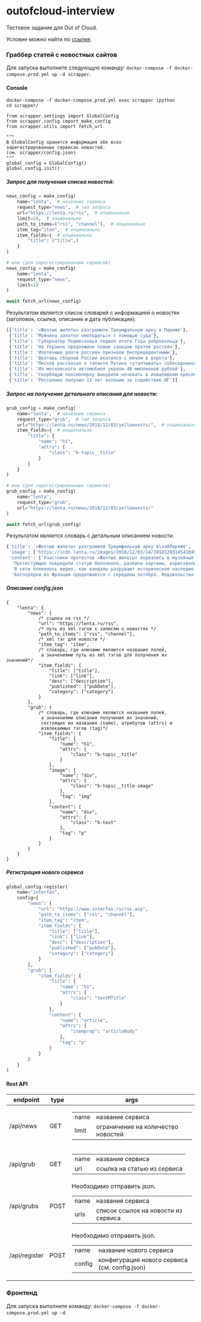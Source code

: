 # outofcloud-interview

Тестовое задание для Out of Cloud.

Условие можно найти по [ссылке](https://docviewer.yandex.by/view/247501341/?*=eDYcQRng1wpgyn3ZX3Tucn9xp2V7InVybCI6InlhLW1haWw6Ly8xNjc0Nzc2MTExNDI4NTMyNjEvMS4yIiwidGl0bGUiOiLQotC10YHRgtC%2B0LLQvtC1INC30LDQtNCw0L3QuNC1INC90LAg0L%2FQvtC30LjRhtC40Y4gSnVuaW9yIFB5dGhvbiBEZXZlbG9wZXIucGRmIiwidWlkIjoiMjQ3NTAxMzQxIiwieXUiOiIyNDQzNzk4NTcxNTQzNTE1OTc0Iiwibm9pZnJhbWUiOmZhbHNlLCJ0cyI6MTU0MzU5NDE1NTM5NH0%3D).

### Граббер статей с новостных сайтов

Для запуска выполните следующую команду: `docker-compose -f docker-compose.prod.yml up -d scrapper`.

#### Console

```ipython
docker-compose -f docker-compose.prod.yml exec scrapper ipython
cd scrapper/

from scrapper.settings import GlobalConfig
from scrapper.config import make_config
from scrapper.utils import fetch_url

"""
В GlobalConfig хранится информация обо всех 
зарегестрированных сервисах новостей. 
(см. scrapper/config.json)
"""
global_config = GlobalConfig()
global_config.init()
```

##### Запрос для получения списка новостей:

```python
news_config = make_config(
    name="lenta",  # название сервиса
    request_type="news",  # тип запроса
    url="https://lenta.ru/rss",  # опционально
    limit=10,  # опционально
    path_to_items=("rss", "channel"),  # опционально
    item_tag="item",  # опционально
    item_fields={  # опционально
        "title": ("title",)
    }
)

# или (для зарегестрированных сервисов)
news_config = make_config(
    name="lenta",
    request_type="news",
    limit=10
)

await fetch_url(news_config)
```
Результатом является список словарей с информацией о новостях 
(заголовок, ссылка, описание и дата публикации):
```python
[{'title': '«Желтые жилеты» разгромили Триумфальную арку в Париже'},
 {'title': 'Мужчина захотел омолодиться с помощью суда'},
 {'title': 'Губернатор Подмосковья подвел итоги Года добровольца'},
 {'title': 'На Украине предложили новые санкции против россиян'},
 {'title': 'Ипотечные долги россиян признали беспрецедентными'},
 {'title': 'Вратарь сборной России вкатился с мячом в ворота'},
 {'title': 'Песков рассказал о таланте Путина «утаптывать» собеседников'},
 {'title': 'Из московского автомобиля украли 40 миллионов рублей'},
 {'title': 'Скорбящую пенсионерку вынудили ночевать в инвалидном кресле в аэропорту'},
 {'title': 'Россиянин получил 11 лет колонии за содействие ИГ'}]
```

##### Запрос на получение детального описания для новости:

```python
grub_config = make_config(
    name="lenta",  # название сервиса
    request_type="grub",  # тип запроса
    url="https://lenta.ru/news/2018/12/03/yellowvests/",  # опционально
    item_fields={  # опционально
        "title": {
            "name": "h1",
            "attrs": {
                "class": "b-topic__title"
            }
        }
    }
)

# или (для зарегестрированных сервисов)
grub_config = make_config(
    name="lenta",
    request_type="grub",
    url="https://lenta.ru/news/2018/12/03/yellowvests/"
)

await fetch_url(grub_config)
```
Результатом является словарь с детальным описанием новости.
```python
{'title': '«Желтые жилеты» разгромили Триумфальную арку в\xa0Париже',
 'image': ['https://icdn.lenta.ru/images/2018/12/03/14/20181203145410490/pic_eff5b32dff31a85de465c9f488f34b4c.jpg'],
 'content': ['Участники протестов «Желтые жилеты» ворвались в музейные помещения Триумфальной арки в Париже и испортили несколько экспонатов. Глава французского Центра национальных памятников сообщил о происшествии в Twitter.',
  'Протестующие повредили статую Наполеона, разбили картины, изрисовали несколько экспонатов. Ущерб, нанесенный музею, оценивается в миллион евро. После случившегося руководство решило закрыть Триумфальную арку для посетителей до окончания беспорядков в Париже.',
  'В сети появилось видео, как вандалы разрушают историческое наследие.',
  'Беспорядки во Франции продолжаются с середины октября. Недовольство жителей страны вызвала новость о повышении налога на бензин. Эта акция получила название по одежде протестующих, которые выходят на улицу в светоотражающих жилетах, как у водителей.']}
```

##### Описание config.json

```
{
    "lenta": {
        "news": {
            /* ссылка на rss */
            "url": "https://lenta.ru/rss", 
            /* путь из xml тэгов к записям о новостях */
            "path_to_items": ["rss", "channel"], 
            /* xml тэг для новости */
            "item_tag": "item",
            /* словарь, где ключами являются названия полей, 
             а значениями путь из xml тэгов для получения их значений*/ 
            "item_fields": { 
                "title": ["title"],
                "link": ["link"],
                "desc": ["description"],
                "published": ["pubDate"],
                "category": ["category"]
            }
        },
        "grub": {
            /* словарь, где ключами являются названия полей, 
             а значениями описания получения их значений,
             состоящих из названия (name), атрибутов (attrs) и 
             извлекаемых тэгов (tag)*/
            "item_fields": {
                "title": {
                    "name": "h1",
                    "attrs": {
                        "class": "b-topic__title"
                    }
                },
                "image": {
                    "name": "div",
                    "attrs": {
                        "class": "b-topic__title-image"
                    },
                    "tag": "img"
                },
                "content": {
                    "name": "div",
                    "attrs": {
                        "class": "b-text"
                    },
                    "tag": "p"
                }
            }
        }
    }
}
```

##### Регистрация нового сервиса

```python
global_config.register(
    name="interfax",
    config={
        "news": {
            "url": "https://www.interfax.ru/rss.asp",
            "path_to_items": ["rss", "channel"],
            "item_tag": "item",
            "item_fields": {
                "title": ["title"],
                "link": ["link"],
                "desc": ["description"],
                "published": ["pubDate"],
                "category": ["category"]
            }
        },
        "grub": {
            "item_fields": {
                "title": {
                    "name": "h1",
                    "attrs": {
                        "class": "textMTitle"
                    }
                },
                "content": {
                    "name": "article",
                    "attrs": {
                        "itemprop": "articleBody"
                    },
                    "tag": "p"
                }
            }
        }
    }
)
```

#### Rest API

 <table style="width:100% !important;">
    <thead>
        <tr>
            <th>endpoint</th>
            <th>type</th>
            <th>args</th>
        </tr>
    </thead>
    <tbody>
    <tr>
        <td>/api/news</td>
        <td>GET</td>
        <td>
            <table>
                <tbody>
                    <tr>
                        <td>name</td>
                        <td>название сервиса</td>
                    </tr>
                    <tr>
                        <td>limit</td>
                        <td>ограничение на количество новостей</td>
                    </tr>
                </tbody>
            </table>
        </td>
    </tr>
    <tr>
        <td>/api/grub</td>
        <td>GET</td>
        <td>
            <table>
                <tbody>
                    <tr>
                        <td>name</td>
                        <td>название сервиса</td>
                    </tr>
                    <tr>
                        <td>url</td>
                        <td>ссылка на статью из сервиса</td>
                    </tr>
                </tbody>
            </table>
        </td>
    </tr>
    <tr>
        <td>/api/grubs</td>
        <td>POST</td>
        <td>
            Необходимо отправить json.
            <table>
                <tbody>
                    <tr>
                        <td>name</td>
                        <td>название сервиса</td>
                    </tr>
                    <tr>
                        <td>urls</td>
                        <td>список ссылок на новости из сервиса</td>
                    </tr>
                </tbody>
            </table>
        </td>
    </tr>
    <tr>
        <td>/api/register</td>
        <td>POST</td>
        <td>
            Необходимо отправить json.
            <table>
                <tbody>
                    <tr>
                        <td>name</td>
                        <td>название нового сервиса</td>
                    </tr>
                    <tr>
                        <td>config</td>
                        <td>конфигурация нового сервиса (см. config.json)</td>
                    </tr>
                </tbody>
            </table>
        </td>
    </tr>
    </tbody>
 </table>
 
 ### Фронтенд
 
 Для запуска выполните команду: `docker-compose -f docker-compose.prod.yml up -d`.
 
